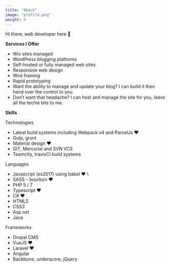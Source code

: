 ```yaml
---
title: "About"
image: "profile.png"
weight: 0
---
```


Hi there, web developer here 👋

**Services I Offer**

* Wix sites managed
* WordPress blogging platforms
* Self-hosted or fully managed web sites
* Responsive web design
* Wire framing
* Rapid prototyping
* Want the ability to manage and update your blog? I can build it then hand over the control to you.
* Don’t want that headache? I can host and manage the site for you, leave all the techie bits to me.

**Skills**

Technologies

* Latest build systems including Webpack v4 and ParcelJs ♥
* Gulp, grunt
* Material design ♥
* GIT, Mercurial and SVN VCS
* Teamcity, travisCI build systems

Languages

* Javascript (es2017) using babel ♥ \
* SASS – bourbon ♥
* PHP 5 / 7
* Typescript ♥
* C# ♥
* HTML5
* CSS3
* Asp.net
* Java

Frameworks

* Drupal CMS
* VueJS ♥
* Laravel ♥
* Angular
* Backbone, underscore, jQuery

